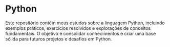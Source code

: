 # Python
Este repositório contém meus estudos sobre a linguagem Python, incluindo exemplos práticos, exercícios resolvidos e explorações de conceitos fundamentais. O objetivo é consolidar conhecimentos e criar uma base sólida para futuros projetos e desafios em Python.
